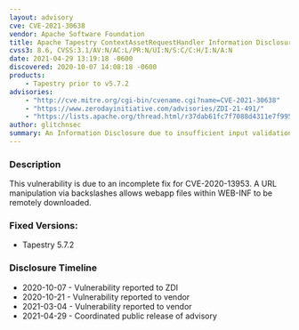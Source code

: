 ```yaml
---
layout: advisory
cve: CVE-2021-30638
vendor: Apache Software Foundation
title: Apache Tapestry ContextAssetRequestHandler Information Disclosure
cvss3: 8.6, CVSS:3.1/AV:N/AC:L/PR:N/UI:N/S:C/C:H/I:N/A:N
date: 2021-04-29 13:19:18 -0600
discovered: 2020-10-07 14:08:18 -0600
products:
    - Tapestry prior to v5.7.2
advisories:
    - "http://cve.mitre.org/cgi-bin/cvename.cgi?name=CVE-2021-30638"
    - "https://www.zerodayinitiative.com/advisories/ZDI-21-491/"
    - "https://lists.apache.org/thread.html/r37dab61fc7f7088d4311e7f995ef4117d58d86a675f0256caa6991eb%40%3Cusers.tapestry.apache.org%3E"
author: glitchnsec
summary: An Information Disclosure due to insufficient input validation exists in Apache Tapestry 5.4.0 and later
---
```


### Description

This vulnerability is due to an incomplete fix for CVE-2020-13953. A URL manipulation via backslashes allows webapp files within WEB-INF to be remotely downloaded.

### Fixed Versions:
- Tapestry 5.7.2

### Disclosure Timeline

- 2020-10-07 - Vulnerability reported to ZDI
- 2020-10-21 - Vulnerability reported to vendor
- 2021-03-04 - Vulnerability reported to vendor
- 2021-04-29 - Coordinated public release of advisory